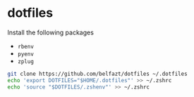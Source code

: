 # dotfiles

Install the following packages

- `rbenv`
- `pyenv`
- `zplug`

```sh
git clone https://github.com/belfazt/dotfiles ~/.dotfiles
echo 'export DOTFILES="$HOME/.dotfiles"' >> ~/.zshrc
echo 'source "$DOTFILES/.zshenv"' >> ~/.zshrc
```
